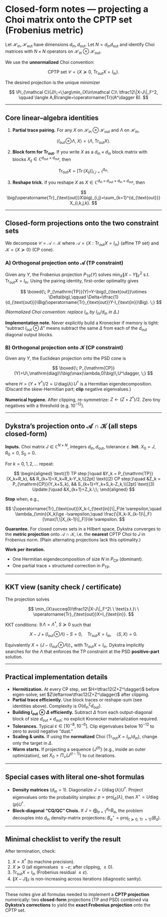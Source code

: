 # Closed-form notes — projecting a Choi matrix onto the CPTP set (Frobenius metric)

Let $\mathcal H_{\text{in}},\mathcal H_{\text{out}}$ have dimensions $d_{\text{in}},d_{\text{out}}$.
Let $N=d_{\text{in}}d_{\text{out}}$ and identify Choi matrices with $N\times N$ operators on $\mathcal H_{\text{in}}\otimes\mathcal H_{\text{out}}$.

We use the **unnormalized** Choi convention:

$$
\text{CPTP set } \mathcal C=\{X\succeq 0,\ \operatorname{Tr}_{\text{out}}X=I_{\text{in}}\}.
$$

The desired projection is the unique minimizer

$$
\Pi_{\mathcal C}(J)\;=\;\arg\min_{X\in\mathcal C}\ \tfrac12\|X-J\|_F^2,
\qquad \langle A,B\rangle=\operatorname{Tr}(A^\dagger B).
$$

---

## Core linear–algebra identities

1. **Partial trace pairing.** For any $X$ on $\mathcal H_{\text{in}}\otimes\mathcal H_{\text{out}}$ and $\Lambda$ on $\mathcal H_{\text{in}}$,

$$
\langle I_{\text{out}}\!\otimes\!\Lambda,\; X\rangle
=\langle \Lambda,\; \operatorname{Tr}_{\text{out}}X\rangle.
$$

2. **Block form for $\operatorname{Tr}_{\text{out}}$.** If you write $X$ as a $d_{\text{in}}\times d_{\text{in}}$ block matrix with blocks $X_{ij}\in\mathbb C^{d_{\text{out}}\times d_{\text{out}}}$, then

$$
\operatorname{Tr}_{\text{out}}X=\big[\operatorname{Tr}(X_{ij})\big]_{i,j=1}^{d_{\text{in}}}.
$$

3. **Reshape trick.** If you reshape $X$ as $X\in\mathbb C^{d_{\text{in}}\times d_{\text{out}}\times d_{\text{in}}\times d_{\text{out}}}$, then

$$
\big(\operatorname{Tr}_{\text{out}}X\big)_{i,j}=\sum_{k=1}^{d_{\text{out}}} X_{i,k,j,k}.
$$

---

## Closed-form projections onto the two constraint sets

We decompose $\mathcal C=\mathcal A\cap\mathcal K$ where
$\mathcal A=\{X:\operatorname{Tr}_{\text{out}}X=I_{\text{in}}\}$ (affine TP set) and $\mathcal K=\{X\succeq 0\}$ (CP cone).

### A) Orthogonal projection onto $\mathcal A$ (TP constraint)

Given any $Y$, the Frobenius projection $P_{\mathrm{TP}}(Y)$ solves
$\min_X \|X-Y\|_F^2$ s.t. $\operatorname{Tr}_{\text{out}}X=I_{\text{in}}$.
Using the pairing identity, first-order optimality gives

$$
\boxed{\;
P_{\mathrm{TP}}(Y)=Y-\big(I_{\text{out}}\otimes \Delta\big),\qquad
\Delta=\tfrac{1}{d_{\text{out}}}\Big(\operatorname{Tr}_{\text{out}}Y-I_{\text{in}}\Big).
\;}
$$

*(Normalized Choi convention: replace $I_{\text{in}}$ by $I_{\text{in}}/d_{\text{in}}$ in $\Delta$.)*

**Implementation note.** Never explicitly build a Kronecker if memory is tight: “subtract $I_{\text{out}}\otimes\Delta$” means subtract the same $\Delta$ from each of the $d_{\text{out}}$ diagonal output blocks.

### B) Orthogonal projection onto $\mathcal K$ (CP constraint)

Given any $Y$, the Euclidean projection onto the PSD cone is

$$
\boxed{\;
P_{\mathrm{CP}}(Y)=U\,\mathrm{diag}\!\big(\max(\lambda,0)\big)\,U^\dagger,
\;}
$$

where $H=(Y+Y^\dagger)/2=U\,\mathrm{diag}(\lambda)\,U^\dagger$ is a Hermitian eigendecomposition.
(Discard the skew-Hermitian part; **clip** negative eigenvalues.)

**Numerical hygiene.** After clipping, re-symmetrize: $Z\leftarrow(Z+Z^\dagger)/2$. Zero tiny negatives with a threshold (e.g. $10^{-12}$).

---

## Dykstra’s projection onto $\mathcal A\cap\mathcal K$ (all steps closed-form)

**Inputs.** Choi matrix $J\in\mathbb C^{N\times N}$, integers $d_{\text{in}},d_{\text{out}}$, tolerance $\varepsilon$.
**Init.** $X_0=J,\; R_0=0,\; S_0=0$.

For $k=0,1,2,\dots$ repeat:

$$
\begin{aligned}
\text{(1) TP step:}\quad &Y_k = P_{\mathrm{TP}}(X_k+R_k), &&
R_{k+1}=X_k+R_k-Y_k,\\[2pt]
\text{(2) CP step:}\quad &Z_k = P_{\mathrm{CP}}(Y_k+S_k), &&
S_{k+1}=Y_k+S_k-Z_k,\\[2pt]
\text{(3) Update:}\quad &X_{k+1}=Z_k.\;\;
\end{aligned}
$$

**Stop** when, e.g.,

$$
\|\operatorname{Tr}_{\text{out}}X_k-I_{\text{in}}\|_F\le \varepsilon,\quad
\lambda_{\min}(X_k)\ge -\varepsilon,\quad
\frac{\|X_k-X_{k-1}\|_F}{\max(1,\|X_{k-1}\|_F)}\le \varepsilon.
$$

**Guarantee.** For closed convex sets in a Hilbert space, Dykstra converges to the **metric projection** onto $\mathcal A\cap\mathcal K$, i.e. the **nearest** CPTP Choi to $J$ in Frobenius norm. (Plain alternating projections lack this optimality.)

**Work per iteration.**

* One Hermitian eigendecomposition of size $N$ in $P_{\mathrm{CP}}$ (dominant).
* One partial trace + structured correction in $P_{\mathrm{TP}}$.

---

## KKT view (sanity check / certificate)

The projection solves

$$
\min_{X\succeq0}\tfrac12\|X-J\|_F^2\ \ \text{s.t.}\ \ \operatorname{Tr}_{\text{out}}X=I_{\text{in}}.
$$

KKT conditions: $\exists\;\Lambda=\Lambda^\dagger,\;S\succeq0$ such that

$$
X-J+(I_{\text{out}}\!\otimes\!\Lambda)-S=0,\quad
\operatorname{Tr}_{\text{out}}X=I_{\text{in}},\quad
\langle S,X\rangle=0.
$$

Equivalently $X=\big(J-(I_{\text{out}}\!\otimes\!\Lambda)\big)_+$ with $\operatorname{Tr}_{\text{out}}X=I_{\text{in}}$.
Dykstra implicitly searches for the $\Lambda$ that enforces the TP constraint at the PSD **positive-part** solution.

---

## Practical implementation details

* **Hermitization.** At every CP step, set $H=\tfrac12(Z+Z^\dagger)$ before eigen-solve; set $Z\leftarrow\tfrac12(Z+Z^\dagger)$ after clipping.
* **Partial trace efficiently.** Use block traces or reshape-sum (see identities above). Complexity is $O(d_{\text{in}}^2d_{\text{out}})$.
* **Building $I_{\text{out}}\otimes\Delta$ efficiently.** Subtract $\Delta$ from each output-diagonal block of size $d_{\text{out}}\times d_{\text{out}}$; no explicit Kronecker materialization required.
* **Tolerances.** Typical $\varepsilon\in[10^{-8},10^{-6}]$. Clip eigenvalues below $10^{-12}$ to zero to avoid negative “dust.”
* **Scaling & units.** If using the **normalized** Choi ($\operatorname{Tr}_{\text{out}}X=I_{\text{in}}/d_{\text{in}}$), change only the target in $\Delta$.
* **Warm starts.** If projecting a sequence $\{J^{(t)}\}$ (e.g., inside an outer optimization), set $X_0= \Pi_{\mathcal C}(J^{(t-1)})$ to cut iterations.

---

## Special cases with literal one-shot formulas

* **Density matrices** ($d_{\text{in}}=1$).
  Diagonalize $J=U\operatorname{diag}(\lambda)U^\dagger$.
  Project eigenvalues onto the probability simplex:
  $p=\operatorname{proj}_\Delta(\lambda)$, then $X^\star=U\operatorname{diag}(p)U^\dagger$.
* **Block-diagonal “CQ/QC” Chois.**
  If $J=\bigoplus_{a=1}^{d_{\text{in}}} B_a$, the problem decouples into $d_{\text{in}}$ density-matrix projections:
  $B_a^\star=\operatorname{proj}_{\{\succeq0,\ \operatorname{Tr}=1\}}(B_a)$.

---

## Minimal checklist to verify the result

After termination, check:

1. $X=X^\dagger$ (to machine precision).
2. $X\succeq 0$ (all eigenvalues $\ge -\varepsilon$; after clipping, $\ge 0$).
3. $\operatorname{Tr}_{\text{out}}X=I_{\text{in}}$ (Frobenius residual $\le \varepsilon$).
4. $\|X-J\|_F$ is non-increasing across iterations (diagnostic sanity).

---

These notes give all formulas needed to implement a **CPTP projection** numerically: two **closed-form** projections (TP and PSD) combined via **Dykstra’s corrections** to yield the **exact Frobenius projection** onto the CPTP set.
